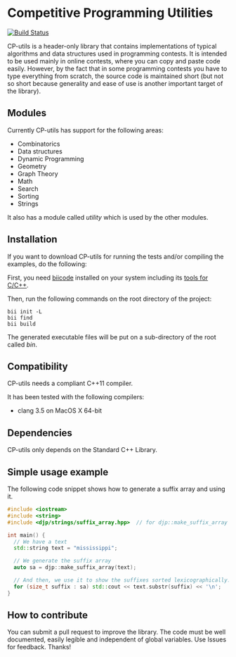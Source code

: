 # Competitive Programming Utilities

[![Build Status](https://travis-ci.org/dieram3/CP-utils.svg?branch=master)](https://travis-ci.org/dieram3/CP-utils)

CP-utils is a header-only library that contains implementations of typical algorithms and data structures used in programming contests. It is intended to be used mainly in online contests, where you can copy and paste code easily. However, by the fact that in some programming contests you have to type everything from scratch, the source code is maintained short (but not so short because generality and ease of use is another important target of the library).

## Modules

Currently CP-utils has support for the following areas:
- Combinatorics
- Data structures
- Dynamic Programming
- Geometry
- Graph Theory
- Math
- Search
- Sorting
- Strings

It also has a module called *utility* which is used by the other modules.

## Installation

If you want to download CP-utils for running the tests and/or compiling the examples, do the following:

First, you need [biicode](https://www.biicode.com) installed on your system 
including its [tools for C/C++](http://docs.biicode.com/c++/installation.html#install-c-c-tools).

Then, run the following commands on the root directory of the project:
```Shell
bii init -L
bii find
bii build
```

The generated executable files will be put on a sub-directory of the root called *bin*.

## Compatibility

CP-utils needs a compliant C++11 compiler.

It has been tested with the following compilers:
- clang 3.5 on MacOS X 64-bit

## Dependencies

CP-utils only depends on the Standard C++ Library.

## Simple usage example

The following code snippet shows how to generate a suffix array and using it.

```C++
#include <iostream>
#include <string>
#include <djp/strings/suffix_array.hpp>  // for djp::make_suffix_array

int main() {
  // We have a text
  std::string text = "mississippi";

  // We generate the suffix array
  auto sa = djp::make_suffix_array(text);

  // And then, we use it to show the suffixes sorted lexicographically.
  for (size_t suffix : sa) std::cout << text.substr(suffix) << '\n';
}

```

## How to contribute

You can submit a pull request to improve the library. The code must be well documented, easily legible and independent of global variables. Use Issues for feedback. Thanks!

